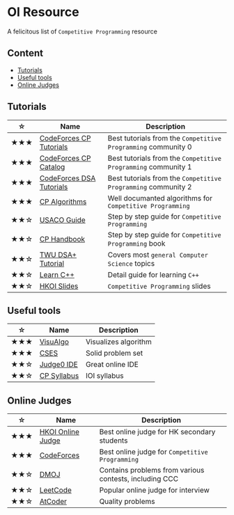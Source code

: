 # OI Resource
A felicitous list of `Competitive Programming` resource

## Content
- [Tutorials](#Tutorials)
- [Useful tools](#Useful-tools)
- [Online Judges](#Online-Judges)

## Tutorials
|☆|Name|Description|
|-----|-----|-----|
|★★★|[CodeForces CP Tutorials](https://codeforces.com/blog/entry/57282)|Best tutorials from the `Competitive Programming` community 0|
|★★★|[CodeForces CP Catalog](https://codeforces.com/catalog)|Best tutorials from the `Competitive Programming` community 1|
|★★★|[CodeForces DSA Tutorials](https://codeforces.com/blog/entry/13529)|Best tutorials from the `Competitive Programming` community 2|
|★★★|[CP Algorithms](https://cp-algorithms.com)|Well documanted algorithms for `Competitive Programming`|
|★★☆|[USACO Guide](https://usaco.guide)|Step by step guide for `Competitive Programming`|
|★★☆|[CP Handbook](Books/cph.pdf)|Step by step guide for `Competitive Programming` book|
|★★☆|[TWU DSA+ Tutorial](https://web.ntnu.edu.tw/~algo/)|Covers most `general Computer Science` topics|
|★★☆|[Learn C++](https://www.learncpp.com/)|Detail guide for learning `C++`|
|★★☆|[HKOI Slides](https://hkoi.org/en/training-materials/2023/)|`Competitive Programming` slides|

## Useful tools
|☆|Name|Description|
|-----|-----|-----|
|★★★|[VisuAlgo](https://visualgo.net/en)|Visualizes algorithm|
|★★★|[CSES](https://cses.fi/problemset/)|Solid problem set|
|★★☆|[Judge0 IDE](https://ide.judge0.com/)|Great online IDE|
|★★☆|[CP Syllabus](https://ioinformatics.org/files/ioi-syllabus-2023.pdf)|IOI syllabus|

## Online Judges
|☆|Name|Description|
|-----|-----|-----|
|★★★|[HKOI Online Judge](https://judge.hkoi.org/)|Best online judge for HK secondary students|
|★★★|[CodeForces](https://codeforces.com/problemset)|Best online judge for `Competitive Programming`|
|★★☆|[DMOJ](https://dmoj.ca/)|Contains problems from various contests, including CCC|
|★★☆|[LeetCode](https://leetcode.com/problemset/)|Popular online judge for interview|
|★★☆|[AtCoder](https://atcoder.jp/home)|Quality problems|

